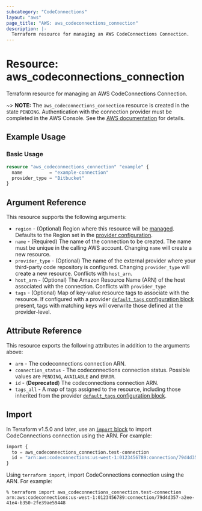 ```yaml
---
subcategory: "CodeConnections"
layout: "aws"
page_title: "AWS: aws_codeconnections_connection"
description: |-
  Terraform resource for managing an AWS CodeConnections Connection.
---
```


# Resource: aws_codeconnections_connection

Terraform resource for managing an AWS CodeConnections Connection.

~> **NOTE:** The `aws_codeconnections_connection` resource is created in the state `PENDING`. Authentication with the connection provider must be completed in the AWS Console. See the [AWS documentation](https://docs.aws.amazon.com/dtconsole/latest/userguide/connections-update.html) for details.

## Example Usage

### Basic Usage

```terraform
resource "aws_codeconnections_connection" "example" {
  name          = "example-connection"
  provider_type = "Bitbucket"
}
```

## Argument Reference

This resource supports the following arguments:

* `region` - (Optional) Region where this resource will be [managed](https://docs.aws.amazon.com/general/latest/gr/rande.html#regional-endpoints). Defaults to the Region set in the [provider configuration](https://registry.terraform.io/providers/hashicorp/aws/latest/docs#aws-configuration-reference).
* `name` - (Required) The name of the connection to be created. The name must be unique in the calling AWS account. Changing `name` will create a new resource.
* `provider_type` - (Optional) The name of the external provider where your third-party code repository is configured. Changing `provider_type` will create a new resource. Conflicts with `host_arn`.
* `host_arn` - (Optional) The Amazon Resource Name (ARN) of the host associated with the connection. Conflicts with `provider_type`
* `tags` - (Optional) Map of key-value resource tags to associate with the resource. If configured with a provider [`default_tags` configuration block](https://registry.terraform.io/providers/hashicorp/aws/latest/docs#default_tags-configuration-block) present, tags with matching keys will overwrite those defined at the provider-level.

## Attribute Reference

This resource exports the following attributes in addition to the arguments above:

* `arn` - The codeconnections connection ARN.
* `connection_status` - The codeconnections connection status. Possible values are `PENDING`, `AVAILABLE` and `ERROR`.
* `id` - (**Deprecated**) The codeconnections connection ARN.
* `tags_all` - A map of tags assigned to the resource, including those inherited from the provider [`default_tags` configuration block](https://registry.terraform.io/providers/hashicorp/aws/latest/docs#default_tags-configuration-block).

## Import

In Terraform v1.5.0 and later, use an [`import` block](https://developer.hashicorp.com/terraform/language/import) to import CodeConnections connection using the ARN. For example:

```terraform
import {
  to = aws_codeconnections_connection.test-connection
  id = "arn:aws:codeconnections:us-west-1:0123456789:connection/79d4d357-a2ee-41e4-b350-2fe39ae59448"
}
```

Using `terraform import`, import CodeConnections connection using the ARN. For example:

```console
% terraform import aws_codeconnections_connection.test-connection arn:aws:codeconnections:us-west-1:0123456789:connection/79d4d357-a2ee-41e4-b350-2fe39ae59448
```
